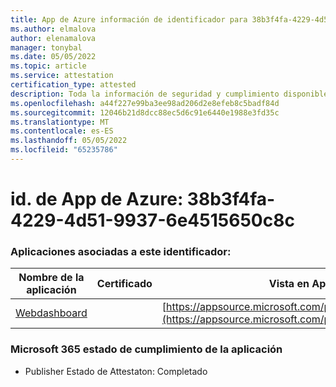 ```yaml
---
title: App de Azure información de identificador para 38b3f4fa-4229-4d51-9937-6e4515650c8c
ms.author: elmalova
author: elenamalova
manager: tonybal
ms.date: 05/05/2022
ms.topic: article
ms.service: attestation
certification_type: attested
description: Toda la información de seguridad y cumplimiento disponible para 38b3f4fa-4229-4d51-9937-6e4515650c8c8c.
ms.openlocfilehash: a44f227e99ba3ee98ad206d2e8efeb8c5badf84d
ms.sourcegitcommit: 12046b21d8dcc88ec5d6c91e6440e1988e3fd35c
ms.translationtype: MT
ms.contentlocale: es-ES
ms.lasthandoff: 05/05/2022
ms.locfileid: "65235786"
---
```

# <a name="azure-app-id-38b3f4fa-4229-4d51-9937-6e4515650c8c"></a>id. de App de Azure: 38b3f4fa-4229-4d51-9937-6e4515650c8c


### <a name="apps-associated-with-this-id"></a>Aplicaciones asociadas a este identificador:
| **Nombre de la aplicación** | **Certificado** | **Vista en AppSource** |
|--------------|---------------|-----------------------|
| [Webdashboard](../forward/WA200002970.md) |  | [https://appsource.microsoft.com/product/office/WA200002970](https://appsource.microsoft.com/product/office/WA200002970) |

### <a name="microsoft-365-app-compliance-status"></a>Microsoft 365 estado de cumplimiento de la aplicación
- Publisher Estado de Attestaton: Completado
